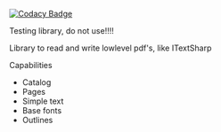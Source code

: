 
[![Codacy Badge](https://api.codacy.com/project/badge/Grade/e0969b64ccbf42aa8011a605a5fc2770)](https://app.codacy.com/manual/havocbcn/SharpPDF?utm_source=github.com&utm_medium=referral&utm_content=havocbcn/SharpPDF&utm_campaign=Badge_Grade_Dashboard)

Testing library, do not use!!!!

Library to read and write lowlevel pdf's, like ITextSharp

Capabilities
- Catalog
- Pages
- Simple text
- Base fonts
- Outlines




